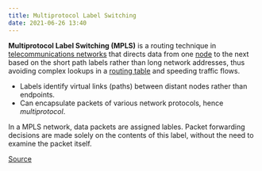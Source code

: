 ```yaml
---
title: Multiprotocol Label Switching
date: 2021-06-26 13:40
---
```


**Multiprotocol Label Switching (MPLS)** is a routing technique in
[telecommunications networks](20210626134237-telecommunications-network.md) 
that directs data from one [node](20210626134438-node-networking.md) to
the next based on the short path labels rather than long network addresses, thus
avoiding complex lookups in a [routing table](20201105133355-routing-tables.md)
and speeding traffic flows.

* Labels identify virtual links (paths) between distant nodes rather than
	endpoints. 
* Can encapsulate packets of various network protocols, hence _multiprotocol_.

In a MPLS network, data packets are assigned lables. Packet forwarding decisions
are made solely on the contents of this label, without the need to examine the
packet itself.

[Source](https://en.wikipedia.org/wiki/Multiprotocol_Label_Switching)
